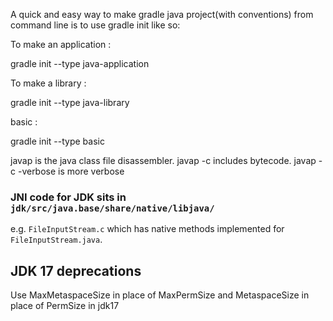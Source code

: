 

A quick and easy way to make gradle java project(with conventions) 
from command line is to use gradle init like so:

To make an application :

gradle init --type java-application

To make a library :

gradle init --type java-library

basic :

gradle init --type basic




javap is the java class file disassembler.
javap -c includes bytecode.
javap -c -verbose is more verbose


### JNI code for JDK sits in `jdk/src/java.base/share/native/libjava/`
e.g. `FileInputStream.c` which has native methods implemented 
for `FileInputStream.java`.

## JDK 17 deprecations

Use MaxMetaspaceSize in place of MaxPermSize and MetaspaceSize in place of PermSize in jdk17